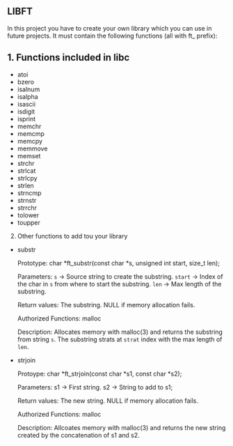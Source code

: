 ## LIBFT

In this project you have to create your own library which you can use in future projects.
It must contain the following functions (all with ft_ prefix):

## 1. Functions included in libc
- atoi					
- bzero
- isalnum				
- isalpha
- isascii				
- isdigit
- isprint				
- memchr
- memcmp				
- memcpy
- memmove				
- memset
- strchr				
- strlcat
- strlcpy				
- strlen
- strncmp				
- strnstr
- strrchr				
- tolower
- toupper


2. Other functions to add tou your library
* substr

	Prototype:	char *ft_substr(const char *s, unsigned int start, size_t len);

	Parameters:	`s` -> Source string to create the substring.
			`start` -> Index of the char in `s` from where to start the substring.
			`len` -> Max length of the substring.

	Return values:	The substring.
			NULL if memory allocation fails.

	Authorized 
	Functions:	malloc

	Description:	Allocates memory with malloc(3) and returns the substring from string `s`.
			The substring strats at `strat` index with the max length of `len`.




* strjoin


	Protoype:	char *ft_strjoin(const char *s1, const char *s2);

	Parameters:	s1 -> First string.
			s2 -> String to add to s1;

	Return values:	The new string.
			NULL if memory allocation fails.

	Authorized
	Functions:	malloc

	Description:	Allcoates memory with malloc(3) and returns the new string created by the
			concatenation of s1 and s2.
